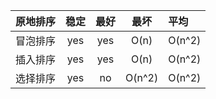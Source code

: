 |原地排序|稳定|最好|最坏|平均
:-:|:-:|:-:|:-:|:-
冒泡排序|yes|yes|O(n)|O(n^2)|O(n^2)
插入排序|yes|yes|O(n)|O(n^2)|O(n^2)
选择排序|yes|no|O(n^2)|O(n^2)|O(n^2)
